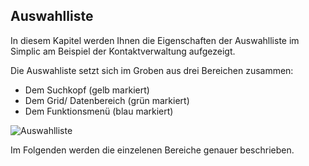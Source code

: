 ## Auswahlliste

In diesem Kapitel werden Ihnen die Eigenschaften der Auswahlliste im Simplic am Beispiel der Kontaktverwaltung aufgezeigt.

Die Auswahliste setzt sich im Groben aus drei Bereichen zusammen:
- Dem Suchkopf (gelb markiert)
- Dem Grid/ Datenbereich (grün markiert)
- Dem Funktionsmenü (blau markiert)

![Auswahlliste](~/images/Auswahlliste.png)

Im Folgenden werden die einzelenen Bereiche genauer beschrieben.